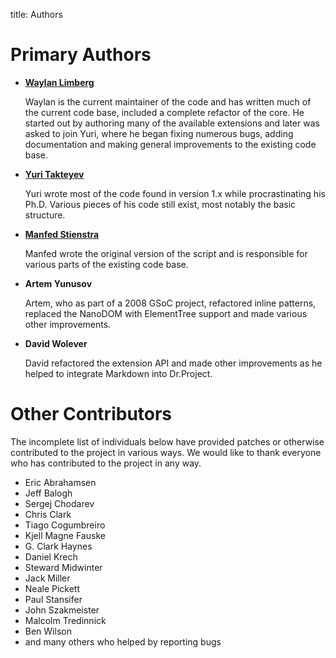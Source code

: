 title: Authors

Primary Authors
===============

* __[Waylan Limberg](http://achinghead.com/)__

    Waylan is the current maintainer of the code and has written much of the
    current code base, included a complete refactor of the core. He started out
    by authoring many of the available extensions and later was asked to join
    Yuri, where he began fixing numerous bugs, adding documentation and making
    general improvements to the existing code base.

* __[Yuri Takteyev](http://freewisdom.org/)__

    Yuri wrote most of the code found in version 1.x while procrastinating his
    Ph.D. Various pieces of his code still exist, most notably the basic
    structure.

* __[Manfed Stienstra](http://www.dwerg.net/)__

    Manfed wrote the original version of the script and is responsible for
    various parts of the existing code base.

* __Artem Yunusov__

    Artem, who as part of a 2008 GSoC project, refactored inline patterns,
    replaced the NanoDOM with ElementTree support and made various other
    improvements.

* __David Wolever__

    David refactored the extension API and made other improvements
    as he helped to integrate Markdown into Dr.Project.

Other Contributors
==================

The incomplete list of individuals below have provided patches or otherwise
contributed to the project in various ways. We would like to thank everyone
who has contributed to the project in any way.

* Eric Abrahamsen
* Jeff Balogh
* Sergej Chodarev
* Chris Clark
* Tiago Cogumbreiro
* Kjell Magne Fauske
* G. Clark Haynes
* Daniel Krech
* Steward Midwinter
* Jack Miller
* Neale Pickett
* Paul Stansifer
* John Szakmeister
* Malcolm Tredinnick
* Ben Wilson
* and many others who helped by reporting bugs
